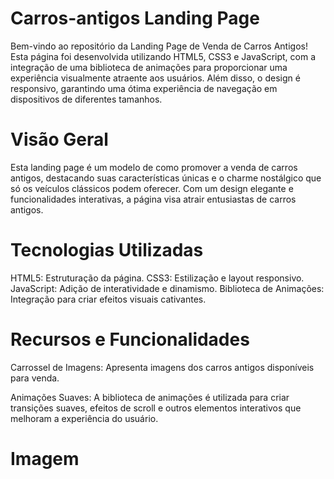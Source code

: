 # Carros-antigos Landing Page

Bem-vindo ao repositório da Landing Page de Venda de Carros Antigos! Esta página foi desenvolvida utilizando HTML5, CSS3 e JavaScript, com a integração de uma biblioteca de animações para proporcionar uma experiência visualmente atraente aos usuários. Além disso, o design é responsivo, garantindo uma ótima experiência de navegação em dispositivos de diferentes tamanhos.

# Visão Geral
Esta landing page é um modelo de como promover a venda de carros antigos, destacando suas características únicas e o charme nostálgico que só os veículos clássicos podem oferecer. Com um design elegante e funcionalidades interativas, a página visa atrair entusiastas de carros antigos.

# Tecnologias Utilizadas
HTML5: Estruturação da página.
CSS3: Estilização e layout responsivo.
JavaScript: Adição de interatividade e dinamismo.
Biblioteca de Animações: Integração para criar efeitos visuais cativantes.

# Recursos e Funcionalidades
Carrossel de Imagens: Apresenta imagens dos carros antigos disponíveis para venda.

Animações Suaves: A biblioteca de animações é utilizada para criar transições suaves, efeitos de scroll e outros elementos interativos que melhoram a experiência do usuário.

# Imagem




